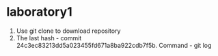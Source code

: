# laboratory1
1. Use git clone to download repository
2. The last hash - commit 24c3ec83213dd5a023455fd671a8ba922cdb7f5b. Command - git log